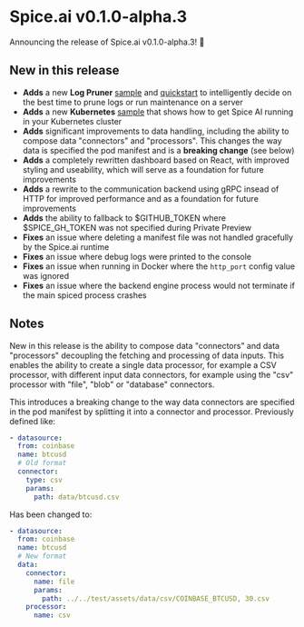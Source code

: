 # Spice.ai v0.1.0-alpha.3

Announcing the release of Spice.ai v0.1.0-alpha.3! 🎉

## New in this release

- **Adds** a new **Log Pruner** [sample](https://github.com/spiceai/samples/tree/trunk/logpruner) and [quickstart](https://github.com/spiceai/quickstarts/tree/trunk/logpruner) to intelligently decide on the best time to prune logs or run maintenance on a server
- **Adds** a new **Kubernetes** [sample](https://github.com/spiceai/samples/tree/trunk/kubernetes) that shows how to get Spice AI running in your Kubernetes cluster
- **Adds** significant improvements to data handling, including the ability to compose data "connectors" and "processors". This changes the way data is specified the pod manifest and is a **breaking change** (see below)
- **Adds** a completely rewritten dashboard based on React, with improved styling and useability, which will serve as a foundation for future improvements
- **Adds** a rewrite to the communication backend using gRPC insead of HTTP for improved performance and as a foundation for future improvements
- **Adds** the ability to fallback to $GITHUB_TOKEN where $SPICE_GH_TOKEN was not specified during Private Preview
- **Fixes** an issue where deleting a manifest file was not handled gracefully by the Spice.ai runtime
- **Fixes** an issue where debug logs were printed to the console
- **Fixes** an issue when running in Docker where the `http_port` config value was ignored
- **Fixes** an issue where the backend engine process would not terminate if the main spiced process crashes

## Notes

New in this release is the ability to compose data "connectors" and data "processors" decoupling the fetching and processing of data inputs. This enables the ability to create a single data processor, for example a CSV processor, with different input data connectors, for example using the "csv" processor with "file", "blob" or "database" connectors.

This introduces a breaking change to the way data connectors are specified in the pod manifest by splitting it into a connector and processor. Previously defined like:

```yaml
- datasource:
  from: coinbase
  name: btcusd
  # Old format
  connector:
    type: csv
    params:
      path: data/btcusd.csv
```

Has been changed to:

```yaml
- datasource:
  from: coinbase
  name: btcusd
  # New format
  data:
    connector:
      name: file
      params:
        path: ../../test/assets/data/csv/COINBASE_BTCUSD, 30.csv
    processor:
      name: csv
```
